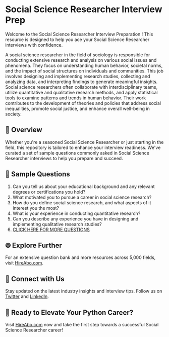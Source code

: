 # Social Science Researcher Interview Prep

Welcome to the Social Science Researcher Interview Preparation ! This resource is designed to help you ace your Social Science Researcher interviews with confidence.

A social science researcher in the field of sociology is responsible for conducting extensive research and analysis on various social issues and phenomena. They focus on understanding human behavior, societal norms, and the impact of social structures on individuals and communities. This job involves designing and implementing research studies, collecting and analyzing data, and interpreting findings to generate meaningful insights. Social science researchers often collaborate with interdisciplinary teams, utilize quantitative and qualitative research methods, and apply statistical tools to examine patterns and trends in human behavior. Their work contributes to the development of theories and policies that address social inequalities, promote social justice, and enhance overall well-being in society.

## 🚀 Overview

Whether you're a seasoned Social Science Researcher or just starting in the field, this repository is tailored to enhance your interview readiness. We've curated a set of sample questions commonly asked in Social Science Researcher interviews to help you prepare and succeed.

## 📝 Sample Questions

1. Can you tell us about your educational background and any relevant degrees or certifications you hold?
2. What motivated you to pursue a career in social science research?
3. How do you define social science research, and what aspects of it interest you the most?
4. What is your experience in conducting quantitative research?
5. Can you describe any experience you have in designing and implementing qualitative research studies?
6. [CLICK HERE FOR MORE QUESTIONS](https://hireabo.com/job/7_1_43/Social%20Science%20Researcher)

## 🌐 Explore Further

For an extensive question bank and more resources across 5,000 fields, visit [HireAbo.com](https://www.hireabo.com).

## 📱 Connect with Us

Stay updated on the latest industry insights and interview tips. Follow us on [Twitter](https://twitter.com/hireabo) and [LinkedIn](https://www.linkedin.com/in/hire-abo-3609972a8/).

## 🚀 Ready to Elevate Your Python Career?

Visit [HireAbo.com](https://www.hireabo.com) now and take the first step towards a successful Social Science Researcher career!
